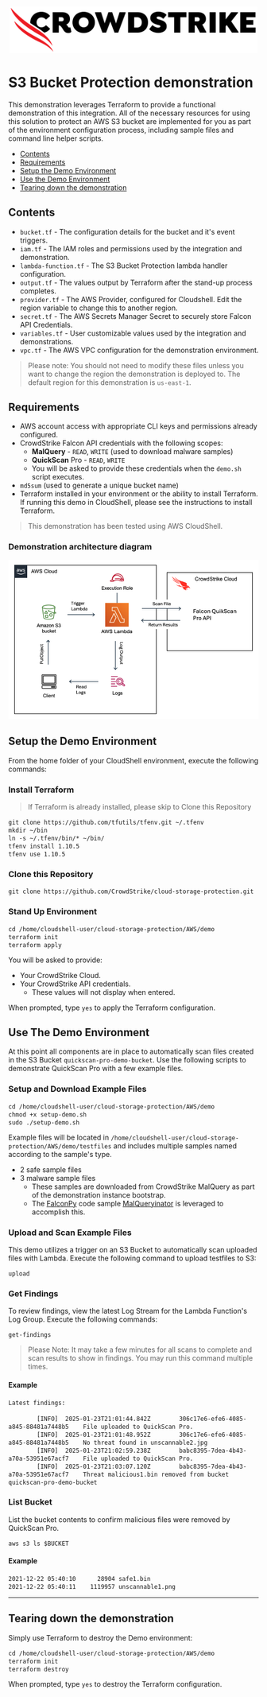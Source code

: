 <p align="center">
   <img src="https://raw.githubusercontent.com/CrowdStrike/falconpy/main/docs/asset/cs-logo.png" alt="CrowdStrike logo" width="500"/>
</p>

# S3 Bucket Protection demonstration

This demonstration leverages Terraform to provide a functional demonstration of this integration.
All of the necessary resources for using this solution to protect an AWS S3 bucket are implemented for you
as part of the environment configuration process, including sample files and command line helper scripts.

+ [Contents](#contents)
+ [Requirements](#requirements)
+ [Setup the Demo Environment](#setup-the-demo-environment)
+ [Use the Demo Environment](#use-the-demo-environment)
+ [Tearing down the demonstration](#tearing-down-the-demonstration)

## Contents

+ `bucket.tf` - The configuration details for the bucket and it's event triggers.
+ `iam.tf` - The IAM roles and permissions used by the integration and demonstration.
+ `lambda-function.tf` - The S3 Bucket Protection lambda handler configuration.
+ `output.tf` - The values output by Terraform after the stand-up process completes.
+ `provider.tf` - The AWS Provider, configured for Cloudshell. Edit the region variable to change this to another region.
+ `secret.tf` - The AWS Secrets Manager Secret to securely store Falcon API Credentials.
+ `variables.tf` - User customizable values used by the integration and demonstrations.
+ `vpc.tf` - The AWS VPC configuration for the demonstration environment.

> Please note: You should not need to modify these files unless you want to change the region the demonstration is deployed to. The default region for this demonstration is `us-east-1`.

## Requirements

+ AWS account access with appropriate CLI keys and permissions already configured.
+ CrowdStrike Falcon API credentials with the following scopes:
  + **MalQuery** - `READ`, `WRITE` (used to download malware samples)
  + **QuickScan** Pro - `READ`, `WRITE`
  + You will be asked to provide these credentials when the `demo.sh` script executes.
+ `md5sum` (used to generate a unique bucket name)
+ Terraform installed in your environment or the ability to install Terraform.  If running this demo in CloudShell, please see the instructions to install Terraform.

> This demonstration has been tested using AWS CloudShell.

### Demonstration architecture diagram

![Demonstration architecture](../content/aws-demo-arch.png)

## Setup the Demo Environment

From the home folder of your CloudShell environment, execute the following commands:

### Install Terraform

> If Terraform is already installed, please skip to Clone this Repository

```shell
git clone https://github.com/tfutils/tfenv.git ~/.tfenv
mkdir ~/bin
ln -s ~/.tfenv/bin/* ~/bin/
tfenv install 1.10.5
tfenv use 1.10.5
```

### Clone this Repository

```shell
git clone https://github.com/CrowdStrike/cloud-storage-protection.git
```

### Stand Up Environment

```shell
cd /home/cloudshell-user/cloud-storage-protection/AWS/demo
terraform init
terraform apply
```

You will be asked to provide:

+ Your CrowdStrike Cloud.
+ Your CrowdStrike API credentials.
  + These values will not display when entered.

When prompted, type `yes` to apply the Terraform configuration.

## Use The Demo Environment

At this point all components are in place to automatically scan files created in the S3 Bucket `quickscan-pro-demo-bucket`.  Use the following scripts to demonstrate QuickScan Pro with a few example files.

### Setup and Download Example Files

```shell
cd /home/cloudshell-user/cloud-storage-protection/AWS/demo
chmod +x setup-demo.sh
sudo ./setup-demo.sh
```

Example files will be located in `/home/cloudshell-user/cloud-storage-protection/AWS/demo/testfiles` and includes multiple samples named according to the sample's type.

+ 2 safe sample files
+ 3 malware sample files
  + These samples are downloaded from CrowdStrike MalQuery as part of the demonstration instance bootstrap.
  + The [FalconPy](https://github.com/CrowdStrike/falconpy) code sample
    [MalQueryinator](https://github.com/CrowdStrike/falconpy/tree/main/samples/malquery#search-and-download-samples-from-malquery) is leveraged to accomplish this.

### Upload and Scan Example Files

This demo utilizes a trigger on an S3 Bucket to automatically scan uploaded files with Lambda.  Execute the following command to upload testfiles to S3:

```shell
upload
```

### Get Findings

To review findings, view the latest Log Stream for the Lambda Function's Log Group.  Execute the following commands:

```shell
get-findings
```

> Please Note: It may take a few minutes for all scans to complete and scan results to show in findings.  You may run this command multiple times.

#### Example

```shell
Latest findings:

        [INFO]  2025-01-23T21:01:44.842Z        306c17e6-efe6-4085-a845-88481a7448b5    File uploaded to QuickScan Pro.
        [INFO]  2025-01-23T21:01:48.952Z        306c17e6-efe6-4085-a845-88481a7448b5    No threat found in unscannable2.jpg
        [INFO]  2025-01-23T21:02:59.238Z        babc8395-7dea-4b43-a70a-53951e67acf7    File uploaded to QuickScan Pro.
        [INFO]  2025-01-23T21:03:07.120Z        babc8395-7dea-4b43-a70a-53951e67acf7    Threat malicious1.bin removed from bucket quickscan-pro-demo-bucket
```

### List Bucket

List the bucket contents to confirm malicious files were removed by QuickScan Pro.

```shell
aws s3 ls $BUCKET
```

#### Example

```shell
2021-12-22 05:40:10      28904 safe1.bin
2021-12-22 05:40:11    1119957 unscannable1.png
```

---

## Tearing down the demonstration

Simply use Terraform to destroy the Demo environment:

```shell
cd /home/cloudshell-user/cloud-storage-protection/AWS/demo
terraform init
terraform destroy
```

When prompted, type `yes` to destroy the Terraform configuration.
